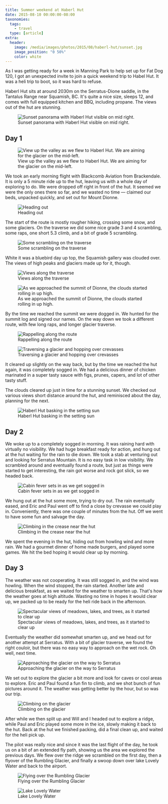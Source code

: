 ```yaml
---
title: Summer weekend at Haberl Hut
date: 2015-08-10 00:00:00-08:00
taxonomies:
  tags:
    - travel
  type: [article]
extra:
  header:
    image: /media/images/photos/2015/08/haberl-hut/sunset.jpg
    image_position: "0 50%"
    color: white
---
```

As I was getting ready for a week in Manning Park to help set up for Fat Dog 120, I got an unexpected invite to join a quick weekend trip to Habel Hut. It was a heli trip to boot, so it was hard to refuse.

Haberl Hut sits at around 2030m on the Serratus-Dione saddle, in the Tantalus Range near Squamish, BC. It's quite a nice size, sleeps 12, and comes with full equipped kitchen and BBQ, including propane. The views out of the hut are stunning.

<figure>
  <img src="/media/images/photos/2015/08/haberl-hut/sunset.jpg" title="Sunset panorama with Haberl Hut visible on mid right."/>
  <figcaption>Sunset panorama with Haberl Hut visible on mid right.</figcaption>
</figure>

## Day 1

<figure>
  <img src="/media/images/photos/2015/08/haberl-hut/flight-in.jpg" title="View up the valley as we flew to Haberl Hut. We are aiming for the glacier on the mid-left."/>
  <figcaption>View up the valley as we flew to Haberl Hut. We are aiming for the glacier on the mid-left.</figcaption>
</figure>

We took an early morning flight with Blackcomb Aviation from Brackendale. It is only a 5 minute ride up to the hut, leaving us with a whole day of exploring to do. We were dropped off right in front of the hut. It seemed we were the only ones there so far, and we wasted no time — claimed our beds, unpacked quickly, and set out for Mount Dionne.

<figure>
  <img src="/media/images/photos/2015/08/haberl-hut/setting-out.jpg" title="Heading out"/>
  <figcaption>Heading out</figcaption>
</figure>

The start of the route is mostly rougher hiking, crossing some snow, and some glaciers. On the traverse we did some nice grade 3 and 4 scrambling, some raps, one short 5.3 climb, and a bit of grade 5 scrambling.

<figure>
  <img src="/media/images/photos/2015/08/haberl-hut/scrambles.jpg" title="Some scrambling on the traverse"/>
  <figcaption>Some scrambling on the traverse</figcaption>
</figure>

White it was a bluebird day up top, the Squamish gallery was clouded over. The views of high peaks and glaciers made up for it, though.

<figure>
  <img src="/media/images/photos/2015/08/haberl-hut/views.jpg" title="Views along the traverse"/>
  <figcaption>Views along the traverse</figcaption>
</figure>

<figure>
  <img src="/media/images/photos/2015/08/haberl-hut/approaching-summit.jpg" title="As we approached the summit of Dionne, the clouds started rolling in up high."/>
  <figcaption>As we approached the summit of Dionne, the clouds started rolling in up high.</figcaption>
</figure>

By the time we reached the summit we were dogged in. We hunted for the summit log and signed our names. On the way down we took a different route, with few long raps, and longer glacier traverse.

<figure>
  <img src="/media/images/photos/2015/08/haberl-hut/raps.jpg" title="Rappelling along the route"/>
  <figcaption>Rappelling along the route</figcaption>
</figure>

<figure>
  <img src="/media/images/photos/2015/08/haberl-hut/glacier.jpg" title="Traversing a glacier and hopping over crevasses"/>
  <figcaption>Traversing a glacier and hopping over crevasses</figcaption>
</figure>

It cleared up slightly on the way back, but by the time we reached the hut again, it was completely sogged in. We had a delicious dinner of chicken marinated in a super tasty sauce with figs, prunes, capers, and lot of other tasty stuff.

The clouds cleared up just in time for a stunning sunset. We checked out various views short distance around the hut, and reminisced about the day, planning for the next. 

<figure>
  <img src="/media/images/photos/2015/08/haberl-hut/haberl-sunset.jpg" title="Haberl Hut basking in the setting sun"/>
  <figcaption>Haberl Hut basking in the setting sun</figcaption>
</figure>

## Day 2

We woke up to a completely sogged in morning. It was raining hard with virtually no visibility. We had huge breakfast ready for action, and hung out at the hut waiting for the rain to die down. We took a stab at venturing out and looking for Serratus Mountain. It is no easy task in low visibility. We scrambled around and eventually found a route, but just as things were started to get interesting, the rain got worse and rock got slick, so we headed back. 

<figure>
  <img src="/media/images/photos/2015/08/haberl-hut/sogged-out.jpg" title="Cabin fever sets in as we get sogged in"/>
  <figcaption>Cabin fever sets in as we get sogged in</figcaption>
</figure>

We hung out at the hut some more, trying to dry out. The rain eventually eased, and Eric and Paul went off to find a close by crevasse we could play in. Conveniently, there was one couple of minutes from the hut. Off we went to have some fun and salvage the day.

<figure>
  <img src="/media/images/photos/2015/08/haberl-hut/crevase-fun.jpg" title="Climbing in the crease near the hut"/>
  <figcaption>Climbing in the crease near the hut</figcaption>
</figure>

We spent the evening in the hut, hiding out from howling wind  and more rain. We had a gourmet dinner of home made burgers, and played some games. We hit the bed hoping it would clear up by morning.

## Day 3

The weather was not cooperating. It was still sogged in, and the wind was howling. When the wind stopped, the rain started. Another late and delicious breakfast, as we waited for the weather to smarten up. That's how the weather goes at high altitude. Wasting no time in hopes it would clear up, we packed up to be ready for the heli ride back in the afternoon.

<figure>
  <img src="/media/images/photos/2015/08/haberl-hut/clearing-up.jpg" title="Spectacular views of meadows, lakes, and trees, as it started to clear up"/>
  <figcaption>Spectacular views of meadows, lakes, and trees, as it started to clear up</figcaption>
</figure>

Eventually the weather did somewhat smarten up, and we head out for another attempt at Serratus. With a bit of glacier traverse, we found the right couloir, but there was no easy way to approach on the wet rock. Oh well, next time.

<figure>
  <img src="/media/images/photos/2015/08/haberl-hut/exploring-glaciers.jpg" title="Approaching the glacier on the way to Serratus"/>
  <figcaption>Approaching the glacier on the way to Serratus</figcaption>
</figure>

We set out to explore the glacier a bit more and look for  caves or cool areas to explore. Eric and Paul found a fun fin to climb, and we shot bunch of fun pictures around it. The weather was getting better by the hour, but so was our trip.

<figure>
  <img src="/media/images/photos/2015/08/haberl-hut/climbing-glaciers.jpg" title="Climbing on the glacier"/>
  <figcaption>Climbing on the glacier</figcaption>
</figure>

After while we then split up and Will and I headed out to explore a ridge, while Paul and Eric played some more in the ice, slowly making it back to the hut. Back at the hut we finished packing, did a final clean up, and waited for the heli pick up.

The pilot was really nice and since it was the last flight of the day, he took us on a bit of an extended fly path, showing us the area we explored the previous days. We flew over the ridge we scrambled on the first day, then a flyover of the Rumbling Glacier, and finally a swoop down over lake Lovely Water and back to the airport.

<figure>
  <img src="/media/images/photos/2015/08/haberl-hut/rumbling-glacier.jpg" title="Flying over the Rumbling Glacier"/>
  <figcaption>Flying over the Rumbling Glacier</figcaption>
</figure>

<figure>
  <img src="/media/images/photos/2015/08/haberl-hut/lake-lovely-water.jpg" title="Lake Lovely Water"/>
  <figcaption>Lake Lovely Water</figcaption>
</figure>

